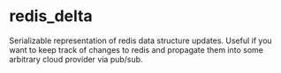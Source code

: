 # redis_delta

Serializable representation of redis data structure updates.  Useful if you want to keep track of changes to redis and propagate them into some arbitrary cloud provider via pub/sub.

